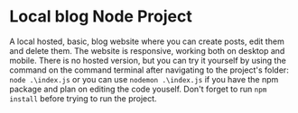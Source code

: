 # Local blog Node Project
  A local hosted, basic, blog website where you can create posts, edit them and delete them. The website is responsive, working both on desktop and mobile. There is no hosted version, but you can try it yourself by using the command on the command terminal after navigating to the project's folder: ```node .\index.js``` or you can use ```nodemon .\index.js``` if you have the npm package and plan on editing the code youself. Don't forget to run ```npm install``` before trying to run the project.
